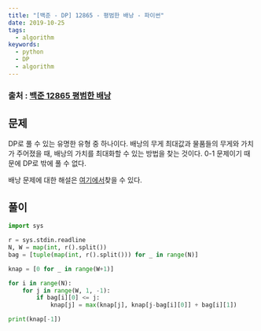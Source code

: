 ```yaml
---
title: "[백준 - DP] 12865 - 평범한 배낭 - 파이썬"
date: 2019-10-25
tags:
  - algorithm
keywords:
  - python
  - DP
  - algorithm
---
```


### 출처 : <a href="https://www.acmicpc.net/problem/12865"> 백준 12865 평범한 배낭</a>

## 문제
DP로 풀 수 있는 유명한 유형 중 하나이다. 배낭의 무게 최대값과 물품들의 무게와 가치가 주어졌을 때, 배낭의 가치를 최대화할 수 있는 방법을 찾는 것이다. 0-1 문제이기 때문에 DP로 밖에 풀 수 없다.

배낭 문제에 대한 해설은 [여기에서](https://dojinkimm.github.io/algorithm/2019/10/19/dp-2.html)찾을 수 있다.

## 풀이
```python
import sys

r = sys.stdin.readline
N, W = map(int, r().split())
bag = [tuple(map(int, r().split())) for _ in range(N)]

knap = [0 for _ in range(W+1)]

for i in range(N):
    for j in range(W, 1, -1):
        if bag[i][0] <= j:
            knap[j] = max(knap[j], knap[j-bag[i][0]] + bag[i][1])

print(knap[-1])
```
